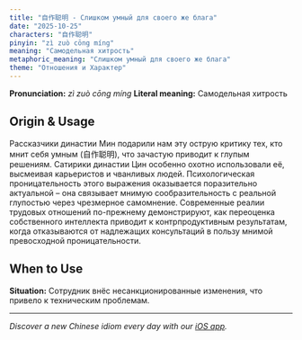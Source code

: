 ```yaml
---
title: "自作聪明 - Слишком умный для своего же блага"
date: "2025-10-25"
characters: "自作聪明"
pinyin: "zì zuò cōng míng"
meaning: "Самодельная хитрость"
metaphoric_meaning: "Слишком умный для своего же блага"
theme: "Отношения и Характер"
---
```


**Pronunciation:** *zì zuò cōng míng*
**Literal meaning:** Самодельная хитрость

## Origin & Usage

Рассказчики династии Мин подарили нам эту острую критику тех, кто мнит себя умным (自作聪明), что зачастую приводит к глупым решениям. Сатирики династии Цин особенно охотно использовали её, высмеивая карьеристов и чванливых людей. Психологическая проницательность этого выражения оказывается поразительно актуальной – она связывает мнимую сообразительность с реальной глупостью через чрезмерное самомнение. Современные реалии трудовых отношений по-прежнему демонстрируют, как переоценка собственного интеллекта приводит к контрпродуктивным результатам, когда отказываются от надлежащих консультаций в пользу мнимой превосходной проницательности.

## When to Use

**Situation:** Сотрудник внёс несанкционированные изменения, что привело к техническим проблемам.

---

*Discover a new Chinese idiom every day with our [iOS app](https://apps.apple.com/us/app/daily-chinese-idioms/id6740611324).*
